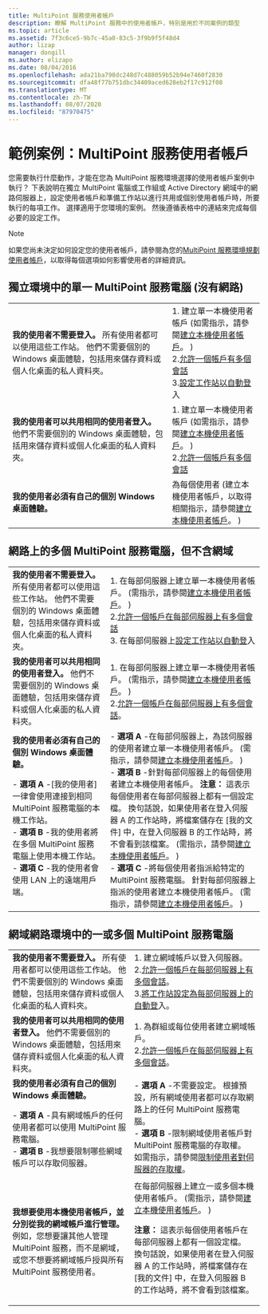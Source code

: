 ```yaml
---
title: MultiPoint 服務使用者帳戶
description: 瞭解 MultiPoint 服務中的使用者帳戶，特別是用於不同案例的類型
ms.topic: article
ms.assetid: 7f3c6ce5-9b7c-45a0-83c5-3f9b9f5f48d4
author: lizap
manager: dongill
ms.author: elizapo
ms.date: 08/04/2016
ms.openlocfilehash: ada21ba798dc248d7c488059b52b94e7460f2830
ms.sourcegitcommit: dfa48f77b751dbc34409aced628eb2f17c912f08
ms.translationtype: MT
ms.contentlocale: zh-TW
ms.lasthandoff: 08/07/2020
ms.locfileid: "87970475"
---
```

# <a name="example-scenarios-multipoint-services-user-accounts"></a>範例案例：MultiPoint 服務使用者帳戶
您需要執行什麼動作，才能在您為 MultiPoint 服務環境選擇的使用者帳戶案例中執行？ 下表說明在獨立 MultiPoint 電腦或工作組或 Active Directory 網域中的網路伺服器上，設定使用者帳戶和準備工作站以進行共用或個別使用者帳戶時，所要執行的每項工作。 選擇適用于您環境的案例。 然後遵循表格中的連結來完成每個必要的設定工作。

> [!NOTE]
> 如果您尚未決定如何設定您的使用者帳戶，請參閱為您的[MultiPoint 服務環境規劃使用者帳戶](Plan-user-accounts-for-your-MultiPoint-services-environment.md)，以取得每個選項如何影響使用者的詳細資訊。

## <a name="single-multipoint-services-computer-in-a-stand-alone-environment-no-network"></a>獨立環境中的單一 MultiPoint 服務電腦 (沒有網路) 

|||
|-|-|
|**我的使用者不需要登入。** 所有使用者都可以使用這些工作站。 他們不需要個別的 Windows 桌面體驗，包括用來儲存資料或個人化桌面的私人資料夾。|1. 建立單一本機使用者帳戶 (如需指示，請參閱[建立本機使用者帳戶](Create-local-user-accounts.md)。 ) <br />2.[允許一個帳戶有多個會話](Allow-one-account-to-have-multiple-sessions.md)<br />3.[設定工作站以自動登](Configure-stations-for-automatic-logon.md)入|
|**我的使用者可以共用相同的使用者登入。** 他們不需要個別的 Windows 桌面體驗，包括用來儲存資料或個人化桌面的私人資料夾。|1. 建立單一本機使用者帳戶 (如需指示，請參閱[建立本機使用者帳戶](Create-local-user-accounts.md)。 ) <br />2.[允許一個帳戶有多個會話](Allow-one-account-to-have-multiple-sessions.md)|
|**我的使用者必須有自己的個別 Windows 桌面體驗。**|為每個使用者 (建立本機使用者帳戶，以取得相關指示，請參閱[建立本機使用者帳戶](Create-local-user-accounts.md)。 ) |

## <a name="multiple-multipoint-services-computers-on-a-network-but-with-no-domain"></a>網路上的多個 MultiPoint 服務電腦，但不含網域

|||
|-|-|
|**我的使用者不需要登入。** 所有使用者都可以使用這些工作站。 他們不需要個別的 Windows 桌面體驗，包括用來儲存資料或個人化桌面的私人資料夾。|1. 在每部伺服器上建立單一本機使用者帳戶。  (需指示，請參閱[建立本機使用者帳戶](Create-local-user-accounts.md)。 ) <br />2.[允許一個帳戶在每部伺服器上有多個會話](Allow-one-account-to-have-multiple-sessions.md)<br />3. 在每部伺服器上[設定工作站以自動登](Configure-stations-for-automatic-logon.md)入|
|**我的使用者可以共用相同的使用者登入。** 他們不需要個別的 Windows 桌面體驗，包括用來儲存資料或個人化桌面的私人資料夾。|1. 在每部伺服器上建立單一本機使用者帳戶。  (需指示，請參閱[建立本機使用者帳戶](Create-local-user-accounts.md)。 ) <br />2.[允許一個帳戶在每部伺服器上有多個會話](Allow-one-account-to-have-multiple-sessions.md)。|
|**我的使用者必須有自己的個別 Windows 桌面體驗。**<p>-   **選項 A** -[我的使用者] 一律會使用連接到相同 MultiPoint 服務電腦的本機工作站。<br />-   **選項 B** -我的使用者將在多個 MultiPoint 服務電腦上使用本機工作站。<br />-   **選項 C** -我的使用者會使用 LAN 上的遠端用戶端。|-   **選項 A** -在每部伺服器上，為該伺服器的使用者建立單一本機使用者帳戶。  (需指示，請參閱[建立本機使用者帳戶](Create-local-user-accounts.md)。 ) <br />-   **選項 B** -針對每部伺服器上的每個使用者建立本機使用者帳戶。 **注意：** 這表示每個使用者在每部伺服器上都有一個設定檔。 換句話說，如果使用者在登入伺服器 A 的工作站時，將檔案儲存在 [我的文件] 中，在登入伺服器 B 的工作站時，將不會看到該檔案。  (需指示，請參閱[建立本機使用者帳戶](Create-local-user-accounts.md)。 ) <br />-   **選項 C** -將每個使用者指派給特定的 MultiPoint 服務電腦。 針對每部伺服器上指派的使用者建立本機使用者帳戶。  (需指示，請參閱[建立本機使用者帳戶](Create-local-user-accounts.md)。 ) |

## <a name="one-or-more-multipoint-services-computers-in-a-domain-network-environment"></a>網域網路環境中的一或多個 MultiPoint 服務電腦

|||
|-|-|
|**我的使用者不需要登入。** 所有使用者都可以使用這些工作站。 他們不需要個別的 Windows 桌面體驗，包括用來儲存資料或個人化桌面的私人資料夾。|1. 建立網域帳戶以登入伺服器。<br />2.[允許一個帳戶在每部伺服器上有多個會話](Allow-one-account-to-have-multiple-sessions.md)。<br />3.[將工作站設定為每部伺服器上的自動登](Configure-stations-for-automatic-logon.md)入。|
|**我的使用者可以共用相同的使用者登入。** 他們不需要個別的 Windows 桌面體驗，包括用來儲存資料或個人化桌面的私人資料夾。|1. 為群組或每位使用者建立網域帳戶。<br />2.[允許一個帳戶在每部伺服器上有多個會話](Allow-one-account-to-have-multiple-sessions.md)。|
|**我的使用者必須有自己的個別 Windows 桌面體驗。**<p>-   **選項 A** -具有網域帳戶的任何使用者都可以使用 MultiPoint 服務電腦。<br />-   **選項 B** -我想要限制哪些網域帳戶可以存取伺服器。|-   **選項 A** -不需要設定。 根據預設，所有網域使用者都可以存取網路上的任何 MultiPoint 服務電腦。<br />-   **選項 B** -限制網域使用者帳戶對 MultiPoint 服務電腦的存取權。 如需指示，請參閱[限制使用者對伺服器的存取權](limit-users--access-to-the-server-in-multipoint-services.md)。|
|**我想要使用本機使用者帳戶，並分別從我的網域帳戶進行管理。** 例如，您想要讓其他人管理 MultiPoint 服務，而不是網域，或您不想要將網域帳戶授與所有 MultiPoint 服務使用者。|在每部伺服器上建立一或多個本機使用者帳戶。  (需指示，請參閱[建立本機使用者帳戶](Create-local-user-accounts.md)。 ) <p>**注意：** 這表示每個使用者帳戶在每部伺服器上都有一個設定檔。 換句話說，如果使用者在登入伺服器 A 的工作站時，將檔案儲存在 [我的文件] 中，在登入伺服器 B 的工作站時，將不會看到該檔案。|